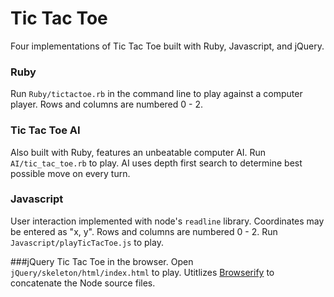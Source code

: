 
# Tic Tac Toe
Four implementations of Tic Tac Toe built with Ruby, Javascript, and jQuery.

### Ruby
Run `Ruby/tictactoe.rb` in the command line to play against a computer player.  Rows and columns are numbered 0 - 2.

### Tic Tac Toe AI
Also built with Ruby, features an unbeatable computer AI.  Run `AI/tic_tac_toe.rb` to play.  AI uses depth first search to determine best possible move on every turn.

### Javascript
User interaction implemented with node's `readline` library. Coordinates may be entered as "x, y".  Rows and columns are numbered 0 - 2.  Run `Javascript/playTicTacToe.js` to play.

###jQuery
Tic Tac Toe in the browser.  Open `jQuery/skeleton/html/index.html` to play.  Utitlizes [Browserify](http://browserify.org/) to concatenate the Node
source files.
